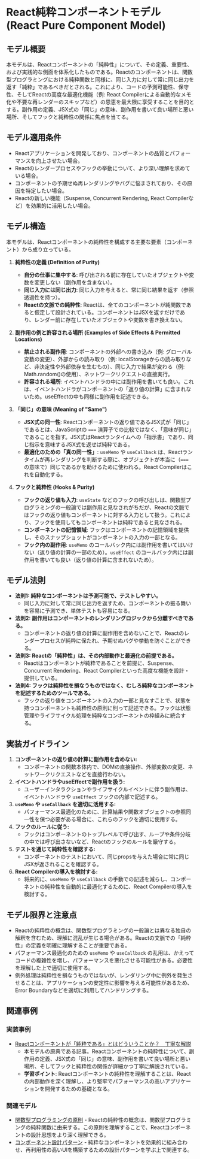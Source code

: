 # React純粋コンポーネントモデル (React Pure Component Model)

## モデル概要
本モデルは、Reactコンポーネントの「純粋性」について、その定義、重要性、および実践的な側面を体系化したものである。Reactのコンポーネントは、関数型プログラミングにおける純粋関数と同様に、同じ入力に対して常に同じ出力を返す「純粋」であるべきだとされる。これにより、コードの予測可能性、保守性、そしてReactの高度な最適化機能（例: React Compilerによる自動的なメモ化や不要な再レンダーのスキップなど）の恩恵を最大限に享受することを目的とする。副作用の定義、JSX式の「同じ」の意味、副作用を書いて良い場所と悪い場所、そしてフックと純粋性の関係に焦点を当てる。

## モデル適用条件
- Reactアプリケーションを開発しており、コンポーネントの品質とパフォーマンスを向上させたい場合。
- Reactのレンダープロセスやフックの挙動について、より深い理解を求めている場合。
- コンポーネントの予期せぬ再レンダリングやバグに悩まされており、その原因を特定したい場合。
- Reactの新しい機能（Suspense, Concurrent Rendering, React Compilerなど）を効果的に活用したい場合。

## モデル構造
本モデルは、Reactコンポーネントの純粋性を構成する主要な要素（コンポーネント）から成り立っている。

1.  **純粋性の定義 (Definition of Purity)**
    -   **自分の仕事に集中する**: 呼び出される前に存在していたオブジェクトや変数を変更しない（副作用を含まない）。
    -   **同じ入力には同じ出力**: 同じ入力を与えると、常に同じ結果を返す（参照透過性を持つ）。
    -   **Reactの文脈での純粋性**: Reactは、全てのコンポーネントが純関数であると仮定して設計されている。コンポーネントはJSXを返すだけであり、レンダー前に存在していたオブジェクトや変数を書き換えない。

2.  **副作用の例と許容される場所 (Examples of Side Effects & Permitted Locations)**
    -   **禁止される副作用**: コンポーネントの外部への書き込み（例: グローバル変数の変更）、外部からの読み取り（例: localStorageからの読み取りなど、非決定性や外部依存を生むもの）、同じ入力で結果が変わる（例: Math.random()の使用）、ネットワークリクエストの直接実行。
    -   **許容される場所**: イベントハンドラの中には副作用を書いても良い。これは、イベントハンドラがコンポーネントの「返り値の計算」に含まれないため。useEffectの中も同様に副作用を記述できる。

3.  **「同じ」の意味 (Meaning of "Same")**
    -   **JSX式の同一性**: Reactコンポーネントの返り値であるJSX式が「同じ」であるとは、JavaScriptの `===` 演算子での比較ではなく、「意味が同じ」であることを指す。JSX式はReactランタイムへの「指示書」であり、同じ指示を意味するJSX式を返せば純粋である。
    -   **最適化のための「真の同一性」**: `useMemo` や `useCallback` は、Reactランタイムが再レンダリングを判断する際に、オブジェクトが本当に（`===` の意味で）同じであるかを助けるために使われる。React Compilerはこれを自動化する。

4.  **フックと純粋性 (Hooks & Purity)**
    -   **フックの返り値も入力**: `useState` などのフックの呼び出しは、関数型プログラミングの一般論では副作用と見なされがちだが、Reactの文脈ではフックの返り値もコンポーネントに対する入力として扱う。これにより、フックを使用してもコンポーネントは純粋であると見なされる。
    -   **コンポーネントの記憶領域**: フックはコンポーネントの記憶領域を提供し、そのスナップショットがコンポーネントの入力の一部となる。
    -   **フック内の副作用**: `useMemo` のコールバック内には副作用を書いてはいけない（返り値の計算の一部のため）。`useEffect` のコールバック内には副作用を書いても良い（返り値の計算に含まれないため）。

## モデル法則
- **法則1: 純粋なコンポーネントは予測可能で、テストしやすい。**
  -   同じ入力に対して常に同じ出力を返すため、コンポーネントの振る舞いを容易に予測でき、単体テストも容易になる。
- **法則2: 副作用はコンポーネントのレンダリングロジックから分離すべきである。**
  -   コンポーネントの返り値の計算に副作用を含めないことで、Reactのレンダープロセスが純粋に保たれ、予期せぬバグや挙動を防ぐことができる。
- **法則3: Reactの「純粋性」は、その内部動作と最適化の前提である。**
  -   Reactはコンポーネントが純粋であることを前提に、Suspense、Concurrent Rendering、React Compilerといった高度な機能を設計・提供している。
- **法則4: フックは純粋性を損なうものではなく、むしろ純粋なコンポーネントを記述するためのツールである。**
  -   フックの返り値をコンポーネントの入力の一部と見なすことで、状態を持つコンポーネントも純粋性の原則に則って記述できる。フックは状態管理やライフサイクル処理を純粋なコンポーネントの枠組みに統合する。

## 実装ガイドライン
1.  **コンポーネントの返り値の計算に副作用を含めない:**
    -   コンポーネントの関数本体内で、DOMの直接操作、外部変数の変更、ネットワークリクエストなどを直接行わない。
2.  **イベントハンドラやuseEffectで副作用を扱う:**
    -   ユーザーインタラクションやライフサイクルイベントに伴う副作用は、イベントハンドラや `useEffect` フックの内部で記述する。
3.  **`useMemo` や `useCallback` を適切に活用する:**
    -   パフォーマンス最適化のために、計算結果や関数オブジェクトの参照同一性を保つ必要がある場合に、これらのフックを適切に使用する。
4.  **フックのルールに従う:**
    -   フックはコンポーネントのトップレベルで呼び出す、ループや条件分岐の中では呼び出さないなど、Reactのフックのルールを厳守する。
5.  **テストを通じて純粋性を確認する:**
    -   コンポーネントのテストにおいて、同じpropsを与えた場合に常に同じJSXが返されることを確認する。
6.  **React Compilerの導入を検討する:**
    -   将来的に、`useMemo` や `useCallback` の手動での記述を減らし、コンポーネントの純粋性を自動的に最適化するために、React Compilerの導入を検討する。

## モデル限界と注意点
- Reactの純粋性の概念は、関数型プログラミングの一般論とは異なる独自の解釈を含むため、理解に混乱が生じる場合がある。Reactの文脈での「純粋性」の定義を明確に理解することが重要である。
- パフォーマンス最適化のための `useMemo` や `useCallback` の乱用は、かえってコードの複雑性を増し、パフォーマンスを悪化させる可能性がある。必要性を理解した上で適切に使用する。
- 例外処理は純粋性を損なうものではないが、レンダリング中に例外を発生させることは、アプリケーションの安定性に影響を与える可能性があるため、Error Boundaryなどを適切に利用してハンドリングする。

## 関連事例

### 実装事例
- [Reactコンポーネントが「純粋である」とはどういうことか？　丁寧な解説](https://zenn.dev/uhyo/articles/react-pure-components)
  -   本モデルの原典である記事。Reactコンポーネントの純粋性について、副作用の定義、JSX式の「同じ」の意味、副作用を書いて良い場所と悪い場所、そしてフックと純粋性の関係が詳細かつ丁寧に解説されている。
  -   **学習ポイント**: Reactコンポーネントの純粋性を理解することは、Reactの内部動作を深く理解し、より堅牢でパフォーマンスの高いアプリケーションを開発するための基礎となる。

### 関連モデル
- [関数型プログラミングの原則](https://en.wikipedia.org/wiki/Functional_programming) - Reactの純粋性の概念は、関数型プログラミングの純粋関数に由来する。この原則を理解することで、Reactコンポーネントの設計思想をより深く理解できる。
- [コンポーネント設計パターン](https://react.dev/learn/thinking-in-react) - 純粋なコンポーネントを効果的に組み合わせ、再利用性の高いUIを構築するための設計パターンを学ぶ上で関連する。

